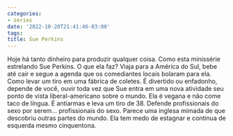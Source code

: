 ```yaml
---
categories:
- series
date: '2022-10-20T21:41:46-03:00'
tags:
title: Sue Perkins
---
```


Hoje há tanto dinheiro para produzir qualquer coisa. Como esta minissérie estrelando Sue Perkins. O que ela faz? Viaja para a América do Sul, bebe até cair e segue a agenda que os comediantes locais bolaram para ela. Como levar um tiro em uma fábrica de coletes. É divertido ou enfadonho, depende de você, ouvir toda vez que Sue entra em uma nova atividade seu ponto de vista liberal-americano sobre o mundo. Ela é vegana e não come taco de língua. É antiarmas e leva um tiro de 38. Defende profissionais do sexo por serem... profissionais do sexo. Parece uma inglesa mimada de que descobriu outras partes do mundo. Ela tem medo de estagnar e continua de esquerda mesmo cinquentona.
